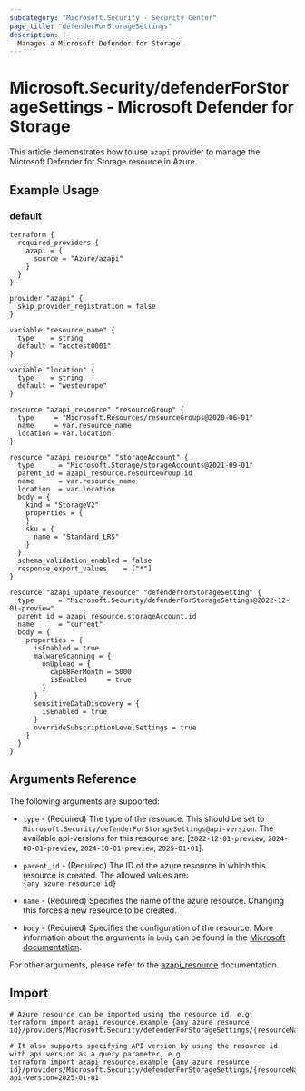 ```yaml
---
subcategory: "Microsoft.Security - Security Center"
page_title: "defenderForStorageSettings"
description: |-
  Manages a Microsoft Defender for Storage.
---
```


# Microsoft.Security/defenderForStorageSettings - Microsoft Defender for Storage

This article demonstrates how to use `azapi` provider to manage the Microsoft Defender for Storage resource in Azure.

## Example Usage

### default

```hcl
terraform {
  required_providers {
    azapi = {
      source = "Azure/azapi"
    }
  }
}

provider "azapi" {
  skip_provider_registration = false
}

variable "resource_name" {
  type    = string
  default = "acctest0001"
}

variable "location" {
  type    = string
  default = "westeurope"
}

resource "azapi_resource" "resourceGroup" {
  type     = "Microsoft.Resources/resourceGroups@2020-06-01"
  name     = var.resource_name
  location = var.location
}

resource "azapi_resource" "storageAccount" {
  type      = "Microsoft.Storage/storageAccounts@2021-09-01"
  parent_id = azapi_resource.resourceGroup.id
  name      = var.resource_name
  location  = var.location
  body = {
    kind = "StorageV2"
    properties = {
    }
    sku = {
      name = "Standard_LRS"
    }
  }
  schema_validation_enabled = false
  response_export_values    = ["*"]
}

resource "azapi_update_resource" "defenderForStorageSetting" {
  type      = "Microsoft.Security/defenderForStorageSettings@2022-12-01-preview"
  parent_id = azapi_resource.storageAccount.id
  name      = "current"
  body = {
    properties = {
      isEnabled = true
      malwareScanning = {
        onUpload = {
          capGBPerMonth = 5000
          isEnabled     = true
        }
      }
      sensitiveDataDiscovery = {
        isEnabled = true
      }
      overrideSubscriptionLevelSettings = true
    }
  }
}

```



## Arguments Reference

The following arguments are supported:

* `type` - (Required) The type of the resource. This should be set to `Microsoft.Security/defenderForStorageSettings@api-version`. The available api-versions for this resource are: [`2022-12-01-preview`, `2024-08-01-preview`, `2024-10-01-preview`, `2025-01-01`].

* `parent_id` - (Required) The ID of the azure resource in which this resource is created. The allowed values are:  
  `{any azure resource id}`

* `name` - (Required) Specifies the name of the azure resource. Changing this forces a new resource to be created.

* `body` - (Required) Specifies the configuration of the resource. More information about the arguments in `body` can be found in the [Microsoft documentation](https://learn.microsoft.com/en-us/azure/templates/Microsoft.Security/defenderForStorageSettings?pivots=deployment-language-terraform).

For other arguments, please refer to the [azapi_resource](https://registry.terraform.io/providers/Azure/azapi/latest/docs/resources/resource) documentation.

## Import

 ```shell
 # Azure resource can be imported using the resource id, e.g.
 terraform import azapi_resource.example {any azure resource id}/providers/Microsoft.Security/defenderForStorageSettings/{resourceName}
 
 # It also supports specifying API version by using the resource id with api-version as a query parameter, e.g.
 terraform import azapi_resource.example {any azure resource id}/providers/Microsoft.Security/defenderForStorageSettings/{resourceName}?api-version=2025-01-01
 ```
